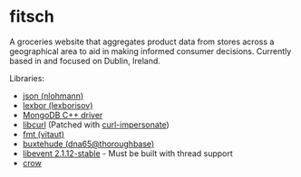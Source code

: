 # fitsch

A groceries website that aggregates product data from stores across a geographical area to aid in making informed consumer decisions.
Currently based in and focused on Dublin, Ireland.

Libraries:
- [json (nlohmann)](https://github.com/nlohmann/json)
- [lexbor (lexborisov)](https://github.com/lexbor/lexbor)
- [MongoDB C++ driver](https://github.com/mongodb/mongo-cxx-driver)
- [libcurl](https://curl.se/download.html) (Patched with [curl-impersonate](https://github.com/lwthiker/curl-impersonate))
- [fmt (vitaut)](https://github.com/fmtlib/fmt)
- [buxtehude (dna65@thoroughbase)](https://github.com/thoroughbase/buxtehude)
- [libevent 2.1.12-stable](https://libevent.org/) - Must be built with thread support
- [crow](https://github.com/CrowCpp/Crow)

